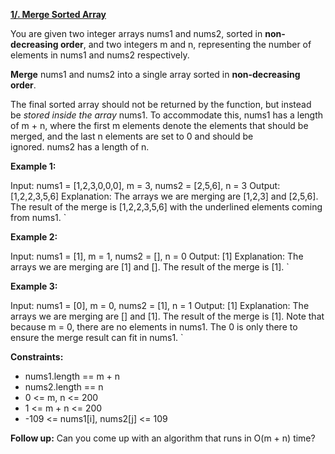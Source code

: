 [**1/. Merge Sorted Array**](https://leetcode.com/problems/merge-sorted-array)

You are given two integer arrays nums1 and nums2, sorted in **non-decreasing order**, and two integers m and n, representing the number of elements in nums1 and nums2 respectively.

**Merge** nums1 and nums2 into a single array sorted in **non-decreasing order**.

The final sorted array should not be returned by the function, but instead be *stored inside the array* nums1. To accommodate this, nums1 has a length of m + n, where the first m elements denote the elements that should be merged, and the last n elements are set to 0 and should be ignored. nums2 has a length of n.

**Example 1:**

Input: nums1 = [1,2,3,0,0,0], m = 3, nums2 = [2,5,6], n = 3 Output: [1,2,2,3,5,6] Explanation: The arrays we are merging are [1,2,3] and [2,5,6]. The result of the merge is [1,2,2,3,5,6] with the underlined elements coming from nums1. `

**Example 2:**

Input: nums1 = [1], m = 1, nums2 = [], n = 0 Output: [1] Explanation: The arrays we are merging are [1] and []. The result of the merge is [1]. `

**Example 3:**

Input: nums1 = [0], m = 0, nums2 = [1], n = 1 Output: [1] Explanation: The arrays we are merging are [] and [1]. The result of the merge is [1]. Note that because m = 0, there are no elements in nums1. The 0 is only there to ensure the merge result can fit in nums1. `

**Constraints:**

- nums1.length == m + n
- nums2.length == n
- 0 <= m, n <= 200
- 1 <= m + n <= 200
- \-109 <= nums1\[i\], nums2\[j\] <= 109

**Follow up:** Can you come up with an algorithm that runs in O(m + n) time?
